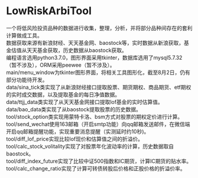 # LowRiskArbiTool
一个将低风险投资品种的数据进行收集，整理，分析，并将部分品种间存在的套利计算做成工具。<br>
数据获取来源有新浪财经、天天基金网、baostock等，实时数据从新浪获取，基金估值从天天基金获取，历史数据从baostock获取。<br>
编程语言选用python3.7.0，图形界面采用tkinter，数据库选用了mysql5.7.32（暂不涉及），ORM采用peewee（暂不涉及）。<br>
main/menu_window为tkinter图形界面，将相关工具图形化，截至8月2日，仍有部分功能待开发。<br>
data/sina_tick类实现了从新浪财经接口提取股票、期货期权、商品期货、etf期权的实时成交数据，以及提取基金的每日净值数据。<br>
data/ttjj_data类实现了从天天基金网接口提取lof基金的实时估算值。<br>
data/bao_data类实现了从baostock提取股票的历史数据。<br>
tool/stock_option类实现用蒙特卡洛、bsm方式对股票的期权定价进行计算。<br>
tool/send_wechat使用163邮箱（开启smtp功能）向qq邮箱发送邮件，在微信端开启qq邮箱提醒功能，实现重要消息提醒（实测延时约10秒)。<br>
tool/diff_lof_price实现比较lof现价和估算值之间的折溢价。<br>
tool/calc_stock_volitality实现了对股票年化波动率的计算，历史数据取自baostock。<br>
tool/diff_index_future实现了比较中证500指数和IC期货，计算IC期货的贴水率。<br>
tool/calc_change_ratio实现了计算可转债转股后价格和正股价格的折溢价率。<br>
